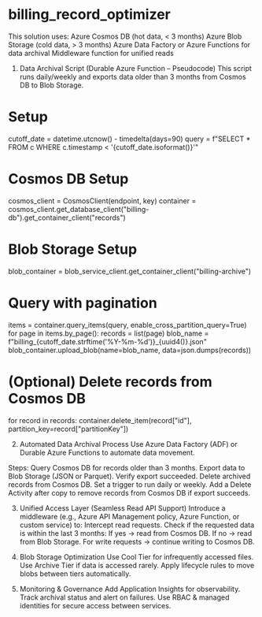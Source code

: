 # billing_record_optimizer
This solution uses:
Azure Cosmos DB (hot data, < 3 months)
Azure Blob Storage (cold data, > 3 months)
Azure Data Factory or Azure Functions for data archival
Middleware function for unified reads

1. Data Archival Script (Durable Azure Function – Pseudocode)
This script runs daily/weekly and exports data older than 3 months from Cosmos DB to Blob Storage.

# Setup
cutoff_date = datetime.utcnow() - timedelta(days=90)
query = f"SELECT * FROM c WHERE c.timestamp < '{cutoff_date.isoformat()}'"

# Cosmos DB Setup
cosmos_client = CosmosClient(endpoint, key)
container = cosmos_client.get_database_client("billing-db").get_container_client("records")

# Blob Storage Setup
blob_container = blob_service_client.get_container_client("billing-archive")

# Query with pagination
items = container.query_items(query, enable_cross_partition_query=True)
for page in items.by_page():
    records = list(page)
    blob_name = f"billing_{cutoff_date.strftime('%Y-%m-%d')}_{uuid4()}.json"
    blob_container.upload_blob(name=blob_name, data=json.dumps(records))

# (Optional) Delete records from Cosmos DB
for record in records:
    container.delete_item(record["id"], partition_key=record["partitionKey"])

 2. Automated Data Archival Process
Use Azure Data Factory (ADF) or Durable Azure Functions to automate data movement.

Steps:
Query Cosmos DB for records older than 3 months.
Export data to Blob Storage (JSON or Parquet).
Verify export succeeded.
Delete archived records from Cosmos DB.
Set a trigger to run daily or weekly.
Add a Delete Activity after copy to remove records from Cosmos DB if export succeeds.

 3. Unified Access Layer (Seamless Read API Support)
Introduce a middleware (e.g., Azure API Management policy, Azure Function, or custom service) to:
Intercept read requests.
Check if the requested data is within the last 3 months:
If yes → read from Cosmos DB.
If no → read from Blob Storage.
For write requests → continue writing to Cosmos DB.

4. Blob Storage Optimization
Use Cool Tier for infrequently accessed files.
Use Archive Tier if data is accessed rarely.
Apply lifecycle rules to move blobs between tiers automatically.

 5. Monitoring & Governance
Add Application Insights for observability.
Track archival status and alert on failures.
Use RBAC & managed identities for secure access between services.
